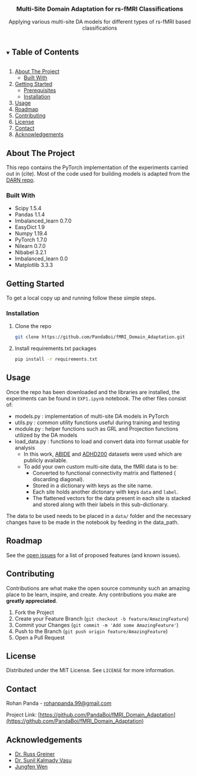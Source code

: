 

<!-- PROJECT LOGO -->
<!--<br />-->
<!--<p align="center">-->
<!--  <a href="https://github.com/PandaBoi/fMRI_Domain_Adaptation">-->
<!--    <img src="images/logo.png" alt="Logo" width="80" height="80">-->
<!--  </a>-->

  <h3 align="center">Multi-Site Domain Adaptation for rs-fMRI Classifications</h3>

  <p align="center">
    Applying various multi-site DA models for different types of rs-fMRI based classifications
    <!--<br />-->
    <!--<a href="https://github.com/PandaBoi/fMRI_Domain_Adaptation"><strong>Explore the docs »</strong></a>-->
<!--    <br />-->
<!--    <br />-->
<!--    <a href="https://github.com/PandaBoi/fMRI_Domain_Adaptation">View Demo</a>-->
<!--    ·-->
<!--    <a href="https://github.com/PandaBoi/fMRI_Domain_Adaptation/issues">Report Bug</a>-->
<!--    ·-->
<!--    <a href="https://github.com/PandaBoi/fMRI_Domain_Adaptation/issues">Request Feature</a>-->
<!--  </p>-->
<!--</p>-->



<!-- TABLE OF CONTENTS -->
<details open="open">
  <summary><h2 style="display: inline-block">Table of Contents</h2></summary>
  <ol>
    <li>
      <a href="#about-the-project">About The Project</a>
      <ul>
        <li><a href="#built-with">Built With</a></li>
      </ul>
    </li>
    <li>
      <a href="#getting-started">Getting Started</a>
      <ul>
        <li><a href="#prerequisites">Prerequisites</a></li>
        <li><a href="#installation">Installation</a></li>
      </ul>
    </li>
    <li><a href="#usage">Usage</a></li>
    <li><a href="#roadmap">Roadmap</a></li>
    <li><a href="#contributing">Contributing</a></li>
    <li><a href="#license">License</a></li>
    <li><a href="#contact">Contact</a></li>
    <li><a href="#acknowledgements">Acknowledgements</a></li>
  </ol>
</details>



<!-- ABOUT THE PROJECT -->
## About The Project

This repo contains the PyTorch implementation of the experiments carried out in (cite). Most of the code used for building models is adapted from the [DARN repo](https://github.com/junfengwen/DARN). 


### Built With

* Scipy 1.5.4
* Pandas 1.1.4
* Imbalanced_learn 0.7.0
* EasyDict 1.9
* Numpy 1.19.4
* PyTorch 1.7.0
* Nilearn 0.7.0
* Nibabel 3.2.1
* Imbalanced_learn 0.0
* Matplotlib 3.3.3


<!-- GETTING STARTED -->
## Getting Started

To get a local copy up and running follow these simple steps.


### Installation

1. Clone the repo
   ```sh
   git clone https://github.com/PandaBoi/fMRI_Domain_Adaptation.git
   ```
2. Install requirements.txt packages
   ```sh
   pip install -r requirements.txt
   ```



<!-- USAGE EXAMPLES -->
## Usage

Once the repo has been downloaded and the libraries are installed, the experiments can be found in `EXP1.ipynb` notebook.
The other files consist of:

* models.py : implementation of multi-site DA models in PyTorch
* utils.py : common utility functions useful during training and testing
* module.py : helper functions such as GRL and Projection functions utilized by the DA models
* load_data.py : functions to load and convert data into format usable for analysis
  * In this work, [ABIDE]() and [ADHD200]() datasets were used which are publicly available.
  * To add your own custom multi-site data, the fMRI data is to be:
    - Converted to functional connectivity matrix and flattened ( discarding diagonal).
    - Stored in a dictionary with keys as the site name.
    - Each site holds another dictonary with keys `data` and `label`.
    - The flattened vectors for the data present in each site is stacked and stored along with their labels in this sub-dictionary.

The data to be used needs to be placed in a `data/` folder and the necessary changes have to be made in the notebook by feeding in the data_path.



<!-- ROADMAP -->
## Roadmap

See the [open issues](https://github.com/PandaBoi/fMRI_Domain_Adaptation/issues) for a list of proposed features (and known issues).



<!-- CONTRIBUTING -->
## Contributing

Contributions are what make the open source community such an amazing place to be learn, inspire, and create. Any contributions you make are **greatly appreciated**.

1. Fork the Project
2. Create your Feature Branch (`git checkout -b feature/AmazingFeature`)
3. Commit your Changes (`git commit -m 'Add some AmazingFeature'`)
4. Push to the Branch (`git push origin feature/AmazingFeature`)
5. Open a Pull Request



<!-- LICENSE -->
## License

Distributed under the MIT License. See `LICENSE` for more information.



<!-- CONTACT -->
## Contact

Rohan Panda - rohanpanda.99@gmail.com

Project Link: [https://github.com/PandaBoi/fMRI_Domain_Adaptation](https://github.com/PandaBoi/fMRI_Domain_Adaptation)



<!-- ACKNOWLEDGEMENTS -->
## Acknowledgements

* [Dr. Russ Greiner](https://sites.google.com/view/drrussellgreiner/home?authuser=0)
* [Dr. Sunil Kalmady Vasu](https://github.com/sunilkalmadi)
* [Jungfen Wen](https://github.com/junfengwen)





<!-- MARKDOWN LINKS & IMAGES -->
<!-- https://www.markdownguide.org/basic-syntax/#reference-style-links -->
<!--[contributors-shield]: https://img.shields.io/github/contributors/PandaBoi/repo.svg?style=for-the-badge-->
<!--[contributors-url]: https://github.com/PandaBoi/repo/graphs/contributors-->
<!--[forks-shield]: https://img.shields.io/github/forks/PandaBoi/repo.svg?style=for-the-badge-->
<!--[forks-url]: https://github.com/PandaBoi/repo/network/members-->
<!--[stars-shield]: https://img.shields.io/github/stars/PandaBoi/repo.svg?style=for-the-badge-->
<!--[stars-url]: https://github.com/PandaBoi/repo/stargazers-->
<!--[issues-shield]: https://img.shields.io/github/issues/PandaBoi/repo.svg?style=for-the-badge-->
<!--[issues-url]: https://github.com/PandaBoi/repo/issues-->
<!--[license-shield]: https://img.shields.io/github/license/PandaBoi/repo.svg?style=for-the-badge-->
<!--[license-url]: https://github.com/PandaBoi/repo/blob/master/LICENSE.txt-->
<!--[linkedin-shield]: https://img.shields.io/badge/-LinkedIn-black.svg?style=for-the-badge&logo=linkedin&colorB=555-->
<!--[linkedin-url]: https://linkedin.com/in/PandaBoi-->

